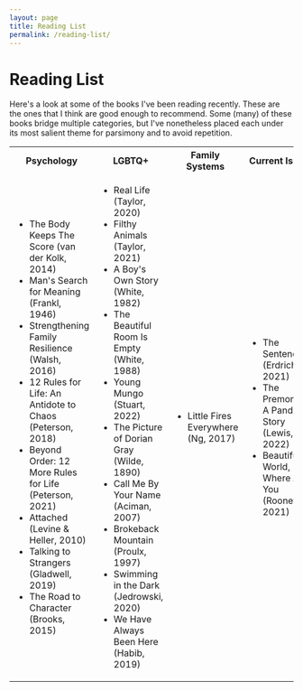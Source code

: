 ```yaml
---
layout: page
title: Reading List
permalink: /reading-list/
---
```


# Reading List

Here's a look at some of the books I've been reading recently. These are the ones that I think are good enough to recommend. Some (many) of these books bridge multiple categories, but I've nonetheless placed each under its most salient theme for parsimony and to avoid repetition.

<table>
	<tr>
		<th>Psychology</th>
		<th>LGBTQ+</th>
		<th>Family Systems</th>
		<th>Current Issues</th>
		<th>Politics</th>
		<th>Classics</th>
	</tr>
	<tr>
		<td>
			<ul>
				<li>The Body Keeps The Score (van der Kolk, 2014)</li>
				<li>Man's Search for Meaning (Frankl, 1946)</li>
				<li>Strengthening Family Resilience (Walsh, 2016)</li>
				<li>12 Rules for Life: An Antidote to Chaos (Peterson, 2018)</li>
				<li>Beyond Order: 12 More Rules for Life (Peterson, 2021)</li>
				<li>Attached (Levine & Heller, 2010)</li>
				<li>Talking to Strangers (Gladwell, 2019)</li>
				<li>The Road to Character (Brooks, 2015)</li>
			</ul>
		</td>
		<td>
			<ul>
				<li>Real Life (Taylor, 2020)</li>
				<li>Filthy Animals (Taylor, 2021)</li>
				<li>A Boy's Own Story (White, 1982)</li>
				<li>The Beautiful Room Is Empty (White, 1988)</li>
				<li>Young Mungo (Stuart, 2022)</li>
				<li>The Picture of Dorian Gray (Wilde, 1890)</li>
				<li>Call Me By Your Name (Aciman, 2007)</li>
				<li>Brokeback Mountain (Proulx, 1997)</li>
				<li>Swimming in the Dark (Jedrowski, 2020)</li>
				<li>We Have Always Been Here (Habib, 2019)</li>
			</ul>
		</td>
		<td>
			<ul>
				<li>Little Fires Everywhere (Ng, 2017)</li>
			</ul>
		</td>
		<td>
			<ul>
				<li>The Sentence (Erdrich, 2021)</li>
				<li>The Premonition: A Pandemic Story (Lewis, 2022)</li>
				<li>Beautiful World, Where Are You (Rooney, 2021)</li>
			</ul>
		</td>
		<td>
			<ul>
				<li>A Promised Land (Obama, 2020)</li>
			</ul>
		</td>
		<td>
			<ul>
				<li>1984 (Orwell, 1949)</li>
				<li>Animal Farm (Orwell, 1945)</li>
				<li>To Kill a Mockingbird (Lee, 1960)</li>
				<li>The Great Gatspy (Lee, 1960)</li>
				<li>Strange Case of Dr. Jekyll and Mr. Hyde (Stevenson, 1886)</li>
				<li>Frankenstein; or, The Modern Prometheus (Shelley, 1818)</li>
				<li>Alice's Adventures in Wonderland (Carroll, 1865)</li>
				<li>The Time Machine (Wells, 1895)</li>
				<li>Mrs. Dalloway (Woolf, 1925)</li>
				<li>Pride and Prejudice (Austen, 1813)</li>
			</ul>
		</td>
	</tr>
</table>
